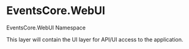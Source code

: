 # EventsCore.WebUI
EventsCore.WebUI Namespace

This layer will contain the UI layer for API/UI access to the application.